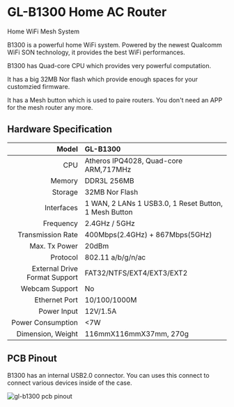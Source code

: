# GL-B1300 Home AC Router

Home WiFi Mesh System 



B1300 is a powerful home WiFi system. Powered by the newest Qualcomm WiFi SON technology, it provides the best WiFi performances.

B1300 has Quad-core CPU which provides very powerful computation. 

It has a big 32MB Nor flash which provide enough spaces for your customzied firmware.

It has a Mesh button which is used to paire routers. You don't need an APP for the mesh router any more.



## Hardware Specification

|                         Model | GL-B1300                                              |
| ----------------------------: | :---------------------------------------------------- |
|                           CPU | Atheros IPQ4028, Quad-core ARM,717MHz                 |
|                        Memory | DDR3L 256MB                                           |
|                       Storage | 32MB Nor Flash                                        |
|                    Interfaces | 1 WAN, 2 LANs 1 USB3.0, 1 Reset Button, 1 Mesh Button |
|                     Frequency | 2.4GHz / 5GHz                                         |
|             Transmission Rate | 400Mbps(2.4GHz) + 867Mbps(5GHz)                       |
|                 Max. Tx Power | 20dBm                                                 |
|                      Protocol | 802.11 a/b/g/n/ac                                     |
| External Drive Format Support | FAT32/NTFS/EXT4/EXT3/EXT2                             |
|                Webcam Support | No                                                    |
|                 Ethernet Port | 10/100/1000M                                          |
|                   Power Input | 12V/1.5A                                              |
|             Power Consumption | <7W                                                   |
|             Dimension, Weight | 116mmX116mmX37mm, 270g                                |



## PCB Pinout

B1300 has an internal USB2.0 connector. You can uses this connect to connect various devices inside of the case.

![gl-b1300 pcb pinout](https://static.gl-inet.com/docs/en/2.x/hardware/b1300/src/GL-B1300_V1.31_PINOUT.jpg) 

   







